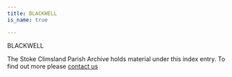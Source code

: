 ```yaml
---
title: BLACKWELL
is_name: true

---
```


BLACKWELL


The Stoke Climsland Parish Archive holds material under this index entry. To find out more please [contact us](/contact/)
